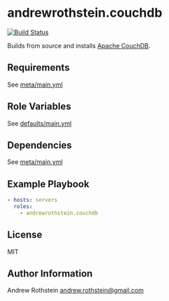 andrewrothstein.couchdb
===========================
[![Build Status](https://travis-ci.org/andrewrothstein/ansible-couchdb.svg?branch=master)](https://travis-ci.org/andrewrothstein/ansible-couchdb)

Builds from source and installs [Apache CouchDB](http://couchdb.apache.org/).

Requirements
------------

See [meta/main.yml](meta/main.yml)

Role Variables
--------------

See [defaults/main.yml](defaults/main.yml)

Dependencies
------------

See [meta/main.yml](meta/main.yml)

Example Playbook
----------------

```yml
- hosts: servers
  roles:
    - andrewrothstein.couchdb
```

License
-------

MIT

Author Information
------------------

Andrew Rothstein <andrew.rothstein@gmail.com>
